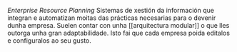 *Enterprise Resource Planning*
Sistemas de xestión da información que integran e automatizan moitas das prácticas necesarias para o devenir dunha empresa.
Suelen contar con unha [[arquitectura modular]] o que lles outorga unha gran adaptabilidade. Isto fai que cada empresa poida editalos e configuralos ao seu gusto.
